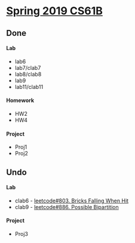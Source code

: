 # [Spring 2019 CS61B](https://sp19.datastructur.es/)

## Done
#### Lab
- lab6
- lab7/clab7
- lab8/clab8
- lab9
- lab11/clab11

#### Homework
- HW2
- HW4

#### Project
- Proj1
- Proj2



## Undo
#### Lab
- clab6 - [leetcode#803. Bricks Falling When Hit](https://leetcode.com/problems/bricks-falling-when-hit/)
- clab9 - [leetcode#886. Possible Bipartition](https://leetcode.com/problems/possible-bipartition/)


#### Project
- Proj3
